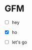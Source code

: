 # GFM

- [ ] hey
- [x] ho
- [ ] let's go


<!--

# How To Markdown  

 ## GFM (Exercise 12 of 12)  

  If you are a developer, then you have heard about GitHub. GitHub is an  
  important part of the community. Why are we talking about it? That's  
  because GitHub is a big customer of Markdown. Even more, GitHub uses its  
  own version of the Markdown syntax that provides an additional set of  
  useful features. This version of markdown is called GitHub Flavored  
  Markdown or simply GFM.  

  From previous exercises you are already familiar with syntax highlighting  
  in blocks of code and tables. However, there are some other features which  
  may be helpful for you.  

 ### Task lists  

  To create a task list you should create an ordered or unordered list. Then  
  you can use squared brackets that will be turned into checkboxes. An x  
  between them makes the item marked as completed. Example:  

     - [x] [links](#), **formatting**, and <del>tags</del> supported  
     - [x] list syntax required (any unordered or ordered list supported)  
     - [x] this is a complete item  
     - [ ] this is an incomplete item  

   » [x] [links](#), formatting, and <del>tags</del> supported                   
   » [x] list syntax required (any unordered or ordered list supported)          
   » [x] this is a complete item                                                 
   » [ ] this is an incomplete item                                              

 ### SHA references  

  Any reference to a commit’s SHA-1 hash will be automatically converted  
  into a link to that commit on GitHub:  

     4ad0c921206dec4d1518f4aeead932e7617f934f  
     denysdovhan/how-to-markdowkn@4ad0c921206dec4d1518f4aeead932e7617f934f  

 ### Issue and Pull request references  

  Any number that refers to an Issue or Pull Request will be automatically  
  converted into a link:  

     #1  
     denysdovhan/how-to-markdowkn#1  

 ### Username @mentions  

  Typing an @ symbol, followed by a username, will notify that person to  
  come and view the comment. This is called a @mention, because you’re  
  mentioning the individual. You can also mention @teams within an  
  organization.  

 ### Emoji  

  It's a funny part, but it's still important. GFM also supports emoji!  

  ✨ 🐫 💥  

  To see a list of every emoji that is supported, check out the [Emoji Cheat  
  Sheet](http://www.emoji-cheat-sheet.com/).  

 ## THE CHALLENGE  

  Add a first-level heading that contains GFM.  

  Please create a to-do list with these tasks:  

   » hey                                                                         
   » ho                                                                          
   » let's go                                                                    

  Then mark item ho as completed.

  Here's the official solution in case you want to compare notes:

```plain

# GFM

 » [ ] hey                                                                   
 » [x] ho                                                                    
 » [ ] let's go                                                              

```

# Congratulations!

You finished this workshopper! Now you are familiar with Markdown and know
how to write and read Markdown documents.

What should you do next? Just write some Markdown. Rewrite the README-file
of your project in Markdown, start to write posts in your blog in
Markdown, whatever.

Anyway, knowledge of Markdown is a very nice skill that will be useful.

-->
